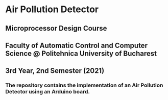 # Air Pollution Detector
## Microprocessor Design Course
## Faculty of Automatic Control and Computer Science @ Politehnica University of Bucharest
## 3rd Year, 2nd Semester (2021)
### The repository contains the implementation of an Air Pollution Detector using an Arduino board.
